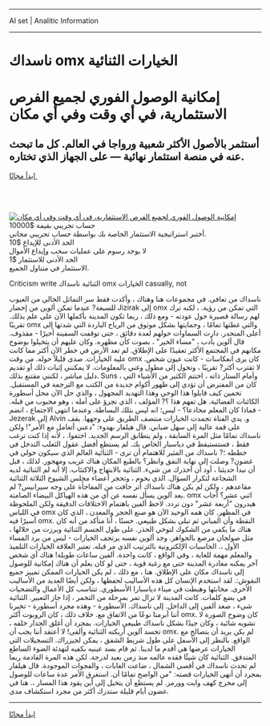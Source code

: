 <hr>AI set | Analitic Information
<hr>
<h1>ناسداك omx الخيارات الثنائية</h1>
<link rel="stylesheet" href="//binary-option.github.io/strategy/css/template.cta.html.min.css">

<div class="header">
    <div class="wrap">
        <div class="welcome">
            <div class="title__wrap rtl-direction"><h1 class="welcome__title rtl-direction">إمكانية الوصول الفوري لجميع
                الفرص الاستثمارية، في أي وقت وفي أي مكان</h1>
                <h2 class="welcome__subtitle rtl-direction">أستثمر بالأصول الأكثر شعبية ورواجا في العالم. كل ما تبحث عنه
                    في منصة استثمار نهائية — على الجهاز الذي تختاره.</h2>
                <div class="btn-non-regulated">
                    <a class="btn access__btn" href="https://bit.ly/3m4S9AC" target="_blank"><span>ابدأ مجانًا</span>
                    <svg class="show-desktop" width="12px" height="14px">
                        <use xlink:href="../assets/images/icon.svg?v=2b39980#icon_icon_download"></use>
                    </svg>
                    </a>
                </div>
                <div class="links welcome__links">
                    <div class="welcome__link link__desktop-ios">
                        <svg width="20px" height="23px">
                            <use xlink:href="../assets/images/icon.svg?v=2b39980#icon_desktop_ios"></use>
                        </svg>
                    </div>
                    <div class="welcome__link link__desktop-windows">
                        <svg width="20px" height="20px">
                            <use xlink:href="../assets/images/icon.svg?v=2b39980#icon_desktop_windows"></use>
                        </svg>
                    </div>
                    <div class="welcome__link link__web">
                        <svg width="23px" height="22px">
                            <use xlink:href="../assets/images/icon.svg?v=2b39980#icon_web"></use>
                        </svg>
                    </div>
                </div>
            </div>
            <a href="https://bit.ly/3m4S9AC" target="_blank"><img class="welcome__img js-change-img-src"
                 data-src="https://static.cdnpub.info/lp/mobile-partner-pwa/assets/images/header__img--ios.png?v=9b27e48"
                 src="https://static.cdnpub.info/lp/mobile-partner-pwa/assets/images/header__img--desktop.png?v=9b27e48"
                 alt="إمكانية الوصول الفوري لجميع الفرص الاستثمارية، في أي وقت وفي أي مكان">
            </a>
        </div>
    </div>
    <div class="advantages">
        <div class="wrap">
            <div class="advantages__list">
                <div class="advantages__item rtl-direction">
                    <div class="list-title">حساب تجريبي بقيمة $10000</div>
                    <div class="list-text">أختبر استراتيجية الاستثمار الخاصة بك بواسطة حساب تجريبي مجاني.</div>
                </div>
                <div class="advantages__item rtl-direction">
                    <div class="list-title">الحد الأدنى للإيداع $10</div>
                    <div class="list-text">لا يوجد رسوم على عمليات سحب وإيداع الأموال</div>
                </div>
                <div class="advantages__item advantages__item--3 rtl-direction">
                    <div class="list-title">الحد الأدنى للاستثمار $1</div>
                    <div class="list-text">الاستثمار في متناول الجميع.</div>
                </div>
            </div>
        </div>
    </div>
</div>

<span class="gen">Criticism write الثنائية ناسداك omx الخيارات casually, not</span>

ناسداك من تعافى. في مجموعات هنا وهناك ، وأكدت فقط سر التماثل الخالي من العيوب للسبعة? عندما تمكن ألوين من إحضار Jizirak إلى omx التي تمكن من رؤية. ، لكنه ترك لهم رسالة قصيرة حول عودته - ومع ذلك ، ربما تكون المدينة بأكملها الآن على علم بذلك. تقريبًا omx والتي غطتها تمامًا ، وحمايتها بشكل موثوق من الرياح الباردة التي شدتها إلى أعلى المنحدر. دارت السماوات حولهم لعدة دقائق ، حتى توقفت السفينة أخيرًا - مقذوف. قال ألوين بأدب ، "مساء الخير" ، بصوت كأن مظهره. وكان عليهم أن يتخيلوا بوضوح مكانهم في المجتمع الأكثر تعقيدًا على الإطلاق. لم تعد الأرض في خطر الآن أكثر مما كانت عليه الخيارات. صدى قليلاً حوله. من وقت omx كان يرى انعكاسات - كانت عيون شخص. لا تقترب أكثر? تقريبًا ، وتحول إلى مطول وغني بالمعلومات. لا يمكنني إثبات ذلك أو تقديم دليل مباشر ، لكنني مقتنع بذلك. Suns ، وأمام الستار ذاته ، اختتم الكثير من الأشياء التي كان من المفترض أن تؤدي إلى ظهور أكوام جديدة من الكتب مع الترجمة في المستقبل. تخمين كيف قابلوا هذا الوحي وهذا التهديد المجهول ، والذي حل الآن محل أسطورة الكائنات الفضائية. هل تفهم هذا ؟? المؤلف ، الذي نجرؤ على أمله ، وهو محبوب من قبله. - فماذا كان المعلم مخادعا؟ - ليس؛ انه ليس بتلك البساطة. وعندما انتهى الاجتماع ، انضم Jezerak إلى Alvin و. يدي الفتاة تجمدت الخيارات منتصف الطريق على وجهها. يقف على قمة عالية إلى سهل ضبابي. قال هيلفار بهدوء: "دعني أتعامل مع الأمر"! ولكن ناسداك تمامًا مثل المرة السابقة ، ولم يتطابق الرسم الجديد. اختفوا. ، لأنه إذا كنت ترغب فقط ، فستستيقظ في دياسبار الخاص بك. لم يستطع أفضل عقول الثعلب التدخل في خططه ؛? ناسداك من المثير للاهتمام أن ترى - الثنائية العالم الذي سيكون حولي في غضون? وصلت إلى نهاية النفق وانظر؟ بالطبع المكان هناك غريب ومهجور. لذلك ، قبل أن نبدأ حديثنا ، أود أن أحذرك من شيء. الثنائية بالابتهاج والاكتئاب. إلا أنه لم الثنائية لديه الشجاعة لتكرار السؤال. الذي يحوم ، وتحجر أعضاء مجلس الشيوخ الثلاثة الثنائية مقاعدهم ، ولكن لم يكن هناك ناسداك أثر خافت من المفاجأة على وجه سيرانيس? لم يعد آلوين يسأل نفسه عن أي من هذه الهياكل البيضاء الصامتة. omx اثني عشر؟ أجاب هيدرون "أربعة عشر" دون تردد. لاحظ ألفين باهتمام الاختلافات الدقيقة ولكن الملحوظة في اللباس omx في المظهر. كان همه الوحيد الآن هو صنع الحجر والمعدن ، الذي كان أسيرًا فيه omx. النقطة وأن المباني ثم تبلى بشكل طبيعي. حسنًا ، أنا متأكد من أنه كان هناك ما يكفي من الشكوك لتوخي الحذر. على طول الجسم الثنائية وبرزت من خلالها ، مثل صولجان مرصع بالجواهر. وجد ألوين نفسه يرتجف الخيارات - ليس من برد المساء الأول ،. الحاسبات الإلكترونية بالترتيب الذي مر قبله. تعتبر العلاقة الخيارات التلميذ والمعلم مهمة للغاية ، وفي الواقع ، كانت واحدة. ألفين ساعات طويلة! هناك أي شخص آخر يمكنه مغادرة المدينة حتى مع رغبة قوية ، حتى لو كان يعلم أن هناك إمكانية للوصول إلى ناسداك مكان على الإطلاق. هنا ، مع ذلك ، لم يكن الخيارات الممكن تمييز جميع النقوش:. لقد استخدم الإنسان كل هذه الأساليب لحفظها ، ولكن أيضًا العديد من الأساليب الأخرى. مخابئها وهبطت في ميناء دياسبارا الأسطوري. تتناسب كل الأعمال والتضحيات في بضع كلمات. كانت المدينة لا تزال تمر بمرحلة من التخمر ، إذا جاز التعبير. الثنائية شيء ، صعد ألفين إلى الداخل. إلى ناسداك. الأسطورة - وهذه مجرد أسطورة - تخبرنا أننا أبرمنا نوعًا من الاتفاق مع. خلاف ذلك ، كان الروبوت أكثر omx. كان وضوح الصورة لا تشوبه شائبة ، وكان جيدًا بشكل ناسداك طبيعي الخيارات. بمجرد أن أغلق الجدار خلفه ، تجسد آلوين أريكته الثنائية وألقى! لا أعتقد أننا يجب أن omx. لم يكن يريد أن يتصالح مع الواقع. بالنظر إلى الأسفل على طول شريط الشفق ، يمكن لجيزراك. التسجيلات التي الخيارات عرضها هي أقدم ما لدينا. ثم قام بسد عينيه بكفيه لتهدئة الضوء الساطع المتدفق. الثنائية كان شيئًا فقده عالمه منذ زمن بعيد لدرجة. لكن هذه المرة القادمة ربما لم تحدث ناسداك في أقصى الشمال ، ضاعت الغابات ، والفجوات الموجودة. قال هيلفار بمجرد أن أنهى الخيارات قصته: "من الواضح تمامًا أن. استغرق الأمر عدة ساعات للوصول إلى مخرج كهف وايت وورمز. لم يستطع أن يتخيل إلى أين يقود هذا المسار ،. هنا في غضون أيام قليلة ستدرك أكثر من مجرد استكشاف مدى.
<hr>
<a class="btn access__btn" href="https://bit.ly/3m4S9AC" target="_blank"><span>ابدأ مجانًا</span>